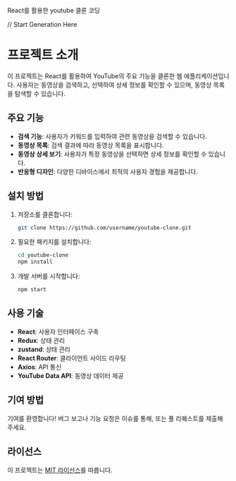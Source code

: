 React를 활용한 youtube 클론 코딩

 // Start Generation Here
# 프로젝트 소개

이 프로젝트는 React를 활용하여 YouTube의 주요 기능을 클론한 웹 애플리케이션입니다.
사용자는 동영상을 검색하고, 선택하여 상세 정보를 확인할 수 있으며, 동영상 목록을 탐색할 수 있습니다.

## 주요 기능

- **검색 기능**: 사용자가 키워드를 입력하여 관련 동영상을 검색할 수 있습니다.
- **동영상 목록**: 검색 결과에 따라 동영상 목록을 표시합니다.
- **동영상 상세 보기**: 사용자가 특정 동영상을 선택하면 상세 정보를 확인할 수 있습니다.
- **반응형 디자인**: 다양한 디바이스에서 최적의 사용자 경험을 제공합니다.

## 설치 방법

1. 저장소를 클론합니다:

   ```bash
   git clone https://github.com/username/youtube-clone.git
   ```

2. 필요한 패키지를 설치합니다:

   ```bash
   cd youtube-clone
   npm install
   ```

3. 개발 서버를 시작합니다:

   ```bash
   npm start
   ```

## 사용 기술

- **React**: 사용자 인터페이스 구축
- **Redux**: 상태 관리
- **zustand**: 상태 관리
- **React Router**: 클라이언트 사이드 라우팅
- **Axios**: API 통신
- **YouTube Data API**: 동영상 데이터 제공

## 기여 방법

기여를 환영합니다! 버그 보고나 기능 요청은 이슈를 통해, 또는 풀 리퀘스트를 제출해 주세요.

## 라이선스

이 프로젝트는 [MIT 라이선스](LICENSE)를 따릅니다.